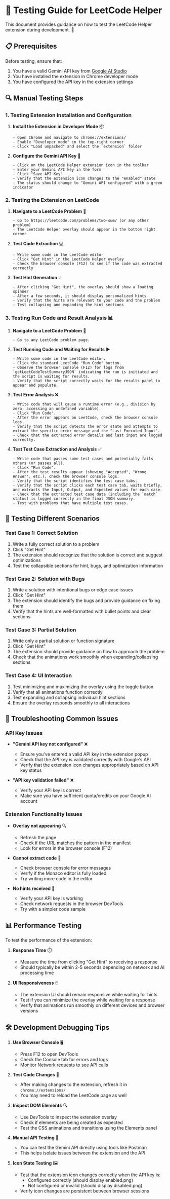 # 🧪 Testing Guide for LeetCode Helper

This document provides guidance on how to test the LeetCode Helper extension during development. 🚀

## 📋 Prerequisites

Before testing, ensure that:

1. You have a valid Gemini API key from [Google AI Studio](https://aistudio.google.com/apikey)
2. You have installed the extension in Chrome developer mode
3. You have configured the API key in the extension settings

## 🔍 Manual Testing Steps

### 1. Testing Extension Installation and Configuration

1. **Install the Extension in Developer Mode** 📦
   ```
   - Open Chrome and navigate to chrome://extensions/
   - Enable "Developer mode" in the top-right corner
   - Click "Load unpacked" and select the `extension` folder
   ```

2. **Configure the Gemini API Key** 🔑
   ```
   - Click on the LeetCode Helper extension icon in the toolbar
   - Enter your Gemini API key in the form
   - Click "Save API Key"
   - Verify that the extension icon changes to the "enabled" state
   - The status should change to "Gemini API configured" with a green indicator
   ```

### 2. Testing the Extension on LeetCode

1. **Navigate to a LeetCode Problem** 🧩
   ```
   - Go to https://leetcode.com/problems/two-sum/ (or any other problem)
   - The LeetCode Helper overlay should appear in the bottom right corner
   ```

2. **Test Code Extraction** 💻
   ```
   - Write some code in the LeetCode editor
   - Click "Get Hint" in the LeetCode Helper overlay
   - Check the browser console (F12) to see if the code was extracted correctly
   ```

3. **Test Hint Generation** 💡
   ```
   - After clicking "Get Hint", the overlay should show a loading spinner
   - After a few seconds, it should display personalized hints
   - Verify that the hints are relevant to your code and the problem
   - Test collapsing and expanding the hint sections
   ```

### 3. Testing Run Code and Result Analysis 📊

1. **Navigate to a LeetCode Problem** 🧩
   ```
   - Go to any LeetCode problem page.
   ```

2. **Test Running Code and Waiting for Results** ▶️
   ```
   - Write some code in the LeetCode editor.
   - Click the standard LeetCode "Run Code" button.
   - Observe the browser console (F12) for logs from `getLeetCodeTestSummaryJSON` indicating the run is initiated and the script is waiting for results.
   - Verify that the script correctly waits for the results panel to appear and populate.
   ```

3. **Test Error Analysis** ❌
   ```
   - Write code that will cause a runtime error (e.g., division by zero, accessing an undefined variable).
   - Click "Run Code".
   - After the error appears on LeetCode, check the browser console logs.
   - Verify that the script detects the error state and attempts to extract the specific error message and the "Last Executed Input".
   - Check that the extracted error details and last input are logged correctly.
   ```

4. **Test Test Case Extraction and Analysis** ✅
   ```
   - Write code that passes some test cases and potentially fails others (or passes all).
   - Click "Run Code".
   - After the test results appear (showing "Accepted", "Wrong Answer", etc.), check the browser console logs.
   - Verify that the script identifies the test case tabs.
   - Verify that the script clicks each test case tab, waits briefly, and extracts the Input, Output, and Expected values for each case.
   - Check that the extracted test case data (including the `match` status) is logged correctly in the final JSON summary.
   - Test with problems that have multiple test cases.
   ```

## 🔧 Testing Different Scenarios

### Test Case 1: Correct Solution

1. Write a fully correct solution to a problem
2. Click "Get Hint"
3. The extension should recognize that the solution is correct and suggest optimizations
4. Test the collapsible sections for hint, bugs, and optimization information

### Test Case 2: Solution with Bugs

1. Write a solution with intentional bugs or edge case issues
2. Click "Get Hint"
3. The extension should identify the bugs and provide guidance on fixing them
4. Verify that the hints are well-formatted with bullet points and clear sections

### Test Case 3: Partial Solution

1. Write only a partial solution or function signature
2. Click "Get Hint"
3. The extension should provide guidance on how to approach the problem
4. Check that the animations work smoothly when expanding/collapsing sections

### Test Case 4: UI Interaction

1. Test minimizing and maximizing the overlay using the toggle button
2. Verify that all animations function correctly
3. Test expanding and collapsing individual hint sections
4. Ensure the overlay responds smoothly to all interactions

## 🐞 Troubleshooting Common Issues

### API Key Issues

- **"Gemini API key not configured"** ❌
  - Ensure you've entered a valid API key in the extension popup
  - Check that the API key is validated correctly with Google's API
  - Verify that the extension icon changes appropriately based on API key status

- **"API key validation failed"** ❌
  - Verify your API key is correct
  - Make sure you have sufficient quota/credits on your Google AI account

### Extension Functionality Issues

- **Overlay not appearing** 🔍
  - Refresh the page
  - Check if the URL matches the pattern in the manifest
  - Look for errors in the browser console (F12)

- **Cannot extract code** 📝
  - Check browser console for error messages
  - Verify if the Monaco editor is fully loaded
  - Try writing more code in the editor

- **No hints received** 💬
  - Verify your API key is working
  - Check network requests in the browser DevTools
  - Try with a simpler code sample

## 📊 Performance Testing

To test the performance of the extension:

1. **Response Time** ⏱️
   - Measure the time from clicking "Get Hint" to receiving a response
   - Should typically be within 2-5 seconds depending on network and AI processing time

2. **UI Responsiveness** 🖱️
   - The extension UI should remain responsive while waiting for hints
   - Test if you can minimize the overlay while waiting for a response
   - Verify that animations run smoothly on different devices and browser versions

## 🛠️ Development Debugging Tips

1. **Use Browser Console** 🖥️
   - Press F12 to open DevTools
   - Check the Console tab for errors and logs
   - Monitor Network requests to see API calls

2. **Test Code Changes** 🔄
   - After making changes to the extension, refresh it in `chrome://extensions/`
   - You may need to reload the LeetCode page as well

3. **Inspect DOM Elements** 🔍
   - Use DevTools to inspect the extension overlay
   - Check if elements are being created as expected
   - Test the CSS animations and transitions using the Elements panel

4. **Manual API Testing** 🧪
   - You can test the Gemini API directly using tools like Postman
   - This helps isolate issues between the extension and the API 

5. **Icon State Testing** 🖼️
   - Test that the extension icon changes correctly when the API key is:
     - Configured correctly (should display enabled.png)
     - Not configured or invalid (should display disabled.png)
   - Verify icon changes are persistent between browser sessions 